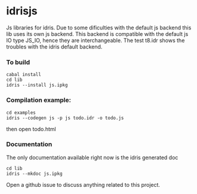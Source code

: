 # idrisjs
Js libraries for idris.
Due to some dificulties with the default js backend this lib uses its own js backend. This backend is compatible with the default js IO type JS_IO, hence they are interchangeable. The test t8.idr shows the troubles with the idris default backend.

### To build
```shell
cabal install
cd lib
idris --install js.ipkg
```

### Compilation example:
```shell
cd examples
idris --codegen js -p js todo.idr -o todo.js
```
then open todo.html

### Documentation
The only documentation available right now is the idris generated doc
```shell
cd lib
idris --mkdoc js.ipkg
```
Open a github issue to discuss anything related to this project. 
